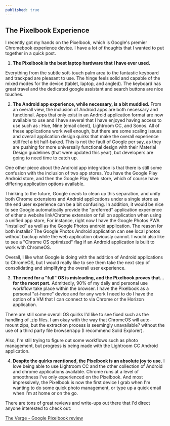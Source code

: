 ```yaml
---
published: true
---
```

## The Pixelbook Experience

I recently got my hands on the Pixelbook, which is Google's premier Chromebook experience device. I have a lot of thoughts that I wanted to put together in a quick post. 

1) **The Pixelbook is the best laptop hardware that I have ever used.** 

Everything from the subtle soft-touch palm area to the fantastic keyboard and trackpad are pleasant to use. The hinge feels solid and capable of the mixed modes for the device (tablet, laptop, and angled). The keyboard has great travel and the dedicated google assistant and search buttons are nice touches. 

2) **The Android app experience, while necessary, is a bit muddled.** From an overall view, the inclusion of Android apps are both necessary and functional. Apps that only exist in an Android application format are now available to use and I have several that I have enjoyed having access to use such as : Hue, Nine (email client), Lightroom CC, and Sonos. All of these applications work well enough, but there are some scaling issues and overall application design quirks that make the overall experience still feel a bit half-baked. This is not the fault of Google per say, as they are pushing for more universally functional design with their Material Design guidelines (that were updated this year), but developers are going to need time to catch up.

One other piece about the Android app integration is that there is still some confusion with the inclusion of two app stores. You have the Google Play Android store, and then the Google Play Web store, which of course have differing application options available. 

Thinking to the future, Google *needs* to clean up this separation, and unify both Chrome extensions and Android applications under a single store as the end user experience can be a bit confusing. In addition, it would be nice to see Google automatically provide the "preferred" application experience of either a website link/Chrome extension or full on application when using a unified app store, For instance, right now I have the Google Photos PWA "installed" as well as the Google Photos android application. The reason for both installs? The Google Photos Android application can see local photos without backup while the web application obviously cannot. I would also like to see a "Chrome OS optimized" flag if an Android application is built to work with ChromeOS. 

Overall, I like what Google is doing with the addition of Android applications to ChromeOS, but I would really like to see them take the next step of consolidating and simplifying the overall user experience. 

3) **The need for a "full" OS is misleading, and the Pixelbook proves that... for the most part.** Admittedly, 90% of my daily and personal use workflow take place within the browser. I have the Pixelbook as a personal "at-home" device and for any work I need to do I have the option of a VM that I can connect to via Chrome or the Horizon application. 

There are still some overall OS quirks I'd like to see fixed such as the handling of .zip files. I am okay with the way that ChromeOS will auto-mount zips, but the extraction process is seemingly unavailable? without the use of a third party file browser/app (I recommend Solid Explorer). 

Also, I'm still trying to figure out some workflows such as photo management, but progress is being made with the Lightroom CC Android application. 

4) **Despite the quirks mentioned, the Pixelbook is an absolute joy to use.** I love being able to use Lightroom CC and the other collection of Android and chrome applications available. Chrome runs at a level of smoothness I've only experienced on the Pixelbook. And most impressively, the Pixelbook is now the first device I grab when I'm wanting to do some quick photo management, or type up a quick email when I'm at home or on the go. 

There are tons of great reviews and write-ups out there that I'd direct anyone interested to check out: 

[The Verge - Google Pixelbook review]([https://www.theverge.com/2017/10/26/16550908/google-pixelbook-review-chromebook-android-laptop](https://www.theverge.com/2017/10/26/16550908/google-pixelbook-review-chromebook-android-laptop))
